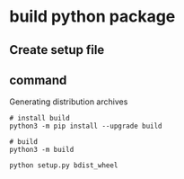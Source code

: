 # build python package


## Create setup file


## command

Generating distribution archives

```
# install build 
python3 -m pip install --upgrade build

# build
python3 -m build
```


```
python setup.py bdist_wheel
```

